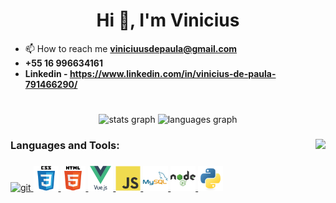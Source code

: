 <h1 align="center">Hi 👋, I'm Vinicius</h1>

- 📫 How to reach me **viniciuusdepaula@gmail.com**
- **+55 16 996634161**
- **Linkedin - https://www.linkedin.com/in/vinicius-de-paula-791466290/**

#

<div align="center">
  <img src="https://github-readme-stats.vercel.app/api?username=viniyoda&hide_title=false&hide_rank=false&show_icons=true&include_all_commits=true&count_private=true&disable_animations=false&theme=gotham" height="150" alt="stats graph"  />
  <img src="https://github-readme-stats.vercel.app/api/top-langs?username=viniyoda&locale=en&hide_title=false&layout=compact&card_width=320&langs_count=5&theme=gotham" height="150" alt="languages graph"  />
</div>

###

<img align="right" height="250" src="https://user-images.githubusercontent.com/74038190/219923809-b86dc415-a0c2-4a38-bc88-ad6cf06395a8.gif"  />

###

<h3 align="left">Languages and Tools:</h3>

###

<p align="left"> 
<a href="https://git-scm.com/" target="_blank" rel="noreferrer"> <img src="https://www.vectorlogo.zone/logos/git-scm/git-scm-icon.svg" alt="git" width="40" height="40"/> </a>
<a href="https://www.w3schools.com/css/" target="_blank" rel="noreferrer"> <img src="https://raw.githubusercontent.com/devicons/devicon/master/icons/css3/css3-original-wordmark.svg" alt="css3" width="40" height="40"/> </a>
<a href="https://www.w3.org/html/" target="_blank" rel="noreferrer"> <img src="https://raw.githubusercontent.com/devicons/devicon/master/icons/html5/html5-original-wordmark.svg" alt="html5" width="40" height="40"/> </a>
<a href="https://vuejs.org/" target="_blank" rel="noreferrer"> <img src="https://raw.githubusercontent.com/devicons/devicon/master/icons/vuejs/vuejs-original-wordmark.svg" alt="vuejs" width="40" height="40"/> </a>
<a href="https://developer.mozilla.org/en-US/docs/Web/JavaScript" target="_blank" rel="noreferrer"> <img src="https://raw.githubusercontent.com/devicons/devicon/master/icons/javascript/javascript-original.svg" alt="javascript" width="40" height="40"/> </a>
<a href="https://www.mysql.com/" target="_blank" rel="noreferrer"> <img src="https://raw.githubusercontent.com/devicons/devicon/master/icons/mysql/mysql-original-wordmark.svg" alt="mysql" width="40" height="40"/> </a>
<a href="https://nodejs.org" target="_blank" rel="noreferrer"> <img src="https://raw.githubusercontent.com/devicons/devicon/master/icons/nodejs/nodejs-original-wordmark.svg" alt="nodejs" width="40" height="40"/> </a>
<a href="https://www.python.org" target="_blank" rel="noreferrer"> <img src="https://raw.githubusercontent.com/devicons/devicon/master/icons/python/python-original.svg" alt="python" width="40" height="40"/> </a>

###
